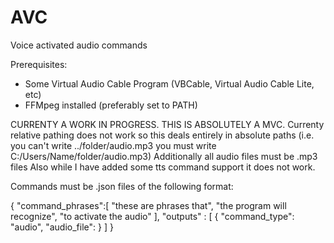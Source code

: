 # AVC
Voice activated audio commands

Prerequisites:
- Some Virtual Audio Cable Program (VBCable, Virtual Audio Cable Lite, etc)
- FFMpeg installed (preferably set to PATH)

CURRENTY A WORK IN PROGRESS. THIS IS ABSOLUTELY A MVC.
Currenty relative pathing does not work so this deals entirely in absolute paths (i.e. you can't write ../folder/audio.mp3 you must write C:/Users/Name/folder/audio.mp3)
Additionally all audio files must be .mp3 files
Also while I have added some tts command support it does not work.

Commands must be .json files of the following format:

{
  "command_phrases":[
     "these are phrases that",
     "the program will recognize",
     "to activate the audio"
  ],
  "outputs" : [
     {
        "command_type": "audio",
        "audio_file": <Absolute path to file>
     }
  ]
}
